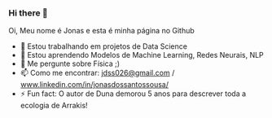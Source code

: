 ### Hi there 👋

<!--
**Jdss026/Jdss026** is a ✨ _special_ ✨ repository because its `README.md` (this file) appears on your GitHub profile.
- 👯 I’m looking to collaborate on ...
- 🤔 I’m looking for help with ...
Here are some ideas to get you started:
-->

Oi, Meu nome é Jonas e esta é minha página no Github

- 🔭 Estou trabalhando em projetos de Data Science
- 🌱 Estou aprendendo Modelos de Machine Learning, Redes Neurais, NLP
- 💬 Me pergunte sobre Física ;)
- 📫 Como me encontrar: jdss026@gmail.com / www.linkedin.com/in/jonasdossantossousa/
- ⚡ Fun fact: O autor de Duna demorou 5 anos para descrever toda a ecologia de Arrakis!

